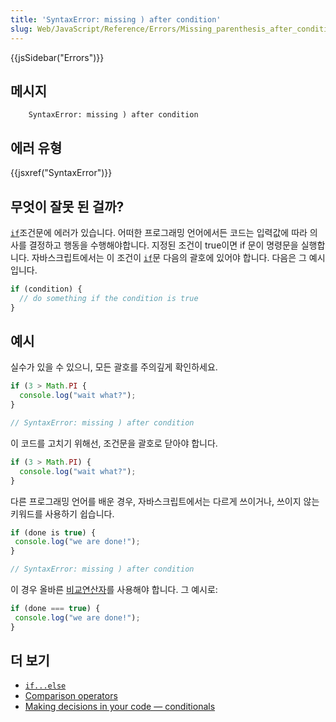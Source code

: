 ```yaml
---
title: 'SyntaxError: missing ) after condition'
slug: Web/JavaScript/Reference/Errors/Missing_parenthesis_after_condition
---
```


{{jsSidebar("Errors")}}

## 메시지

```
    SyntaxError: missing ) after condition
```

## 에러 유형

{{jsxref("SyntaxError")}}

## 무엇이 잘못 된 걸까?

[`if`](/ko/docs/Web/JavaScript/Reference/Statements/if...else)조건문에 에러가 있습니다. 어떠한 프로그래밍 언어에서든 코드는 입력값에 따라 의사를 결정하고 행동을 수행해야합니다. 지정된 조건이 true이면 if 문이 명령문을 실행합니다. 자바스크립트에서는 이 조건이 [`if`](/ko/docs/Web/JavaScript/Reference/Statements/if...else)문 다음의 괄호에 있어야 합니다. 다음은 그 예시입니다.

```js
if (condition) {
  // do something if the condition is true
}
```

## 예시

실수가 있을 수 있으니, 모든 괄호를 주의깊게 확인하세요.

```js example-bad
if (3 > Math.PI {
  console.log("wait what?");
}

// SyntaxError: missing ) after condition
```

이 코드를 고치기 위해선, 조건문을 괄호로 닫아야 합니다.

```js example-good
if (3 > Math.PI) {
  console.log("wait what?");
}
```

다른 프로그래밍 언어를 배운 경우, 자바스크립트에서는 다르게 쓰이거나, 쓰이지 않는 키워드를 사용하기 쉽습니다.

```js example-bad
if (done is true) {
 console.log("we are done!");
}

// SyntaxError: missing ) after condition
```

이 경우 올바른 [비교연산자](/ko/docs/Web/JavaScript/Reference/Operators/Comparison_Operators)를 사용해야 합니다. 그 예시로:

```js example-good
if (done === true) {
 console.log("we are done!");
}
```

## 더 보기

- [`if...else`](/ko/docs/Web/JavaScript/Reference/Statements/if...else)
- [Comparison operators](/ko/docs/Web/JavaScript/Reference/Operators/Comparison_Operators)
- [Making decisions in your code — conditionals](/ko/docs/Learn/JavaScript/Building_blocks/conditionals)
